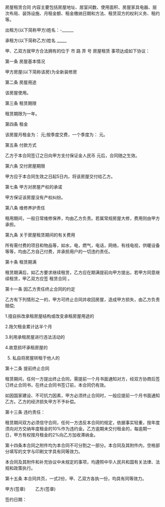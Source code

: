 
 



房屋租赁合同
内容主要包括房屋地址、居室间数、使用面积、房屋家具电器、层次布局、装饰设施、月租金额、租金缴纳日期和方法、租赁双方的权利义务、租约等。


出租方(以下简称甲方)姓名：-______


承租方(以下简称乙方)姓名 _____


甲、乙双方就甲方合法拥有的位于 市 路 弄 号
房屋租赁
事项达成如下协议：


第一条 房屋基本情况


甲方房屋(以下简称该房)为全新装修房


第二条 房屋用途


该房屋使用。


第三条 租赁期限


租赁期限为一年。


第四条 租金


该房屋月租金为： 元;按季度交费，一个季度为： 元。


第五条 付款方式


乙方于本合同签订之日向甲方支付保证金人民币 元后，合同随之生效。


第六条 交付房屋期限


甲方应于本合同生效之日起5日内，将该房屋交付给乙方。


第七条 甲方对房屋产权的承诺


甲方保证该房屋没有产权纠纷。


第八条 维修养护责任


租用期间，一般日常维修保养，均由乙方负责。若属常规房屋大修，费用则由甲方承担。


第九条 关于房屋租赁期间的有关费用


所有需付费的项目和物品等，如水，电，燃气，电话，网络，有线电视，供暖设备等等，均由乙方自己付费，并承担用户的一切违约责任。


第十条 租赁期满


租赁期满后，如乙方要求继续租赁，乙方应在期满提前向甲方提出，若甲方同意继续租赁，甲乙双方应签
租赁合同
。


第十一条 因乙方责任终止合同的约定


乙方有下列情形之一的，甲方可终止合同并收回房屋，造成甲方损失，由乙方负责赔偿;


1.擅自拆改承租房屋结构或改变承租房屋用途的


2.拖欠租金累计达半个月


3.利用承租房屋进行违法活动的


4.故意损坏承租房屋的


5. 私自将房屋转租于他人的


第十二条 提前终止合同


租赁期间，任何一方提出终止合同，需提前一个月书面通知对方，经双方协商后签订终止合同书，在终止合同书签订前，本合同仍有效。


如因国家建设、不可抗力因素，甲方必须终止合同时，一般应提前一个月书面通知乙方。乙方的经济损失甲方不予补偿。


第十三条 违约责任：


租赁期间双方必须信守合同，任何一方违反本合同的规定，依据事实轻重，按年度须向对方交纳年度租金的10%作为违约金。乙方逾期未交付租金的，每逾期一日，甲方有权按月租金的2%向乙方加收滞纳金。


第十四条本合同之附件均为本合同不可分割之一部分。本合同及其附件内，空格部分填写的文字与印刷文字具有同等效力。


本合同及其附件和补充协议中未规定的事项，均遵照中华人民共和国有关法律、法规和政策执行。


第十五条 本合同共页，一式2份，甲、乙双方各执一份，均具有同等效力。


甲方(签章)　　 乙方(签章)


签约日期：
 


 

 
 
 
 
 
  


  
 

  


  


  
 
 
 
 

